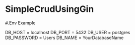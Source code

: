 # SimpleCrudUsingGin

#.Env Example

DB_HOST = localhost
DB_PORT = 5432
DB_USER = postgres
DB_PASSWORD = Users
DB_NAME = YourDatabaseName